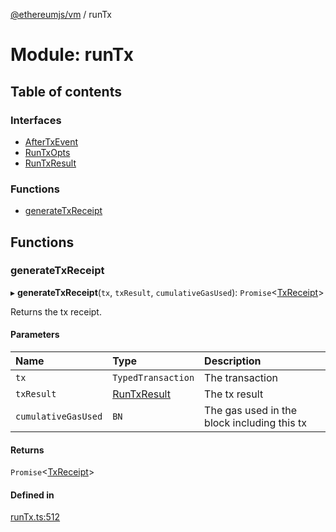 [@ethereumjs/vm](../README.md) / runTx

# Module: runTx

## Table of contents

### Interfaces

- [AfterTxEvent](../interfaces/runtx.aftertxevent.md)
- [RunTxOpts](../interfaces/runtx.runtxopts.md)
- [RunTxResult](../interfaces/runtx.runtxresult.md)

### Functions

- [generateTxReceipt](runtx.md#generatetxreceipt)

## Functions

### generateTxReceipt

▸ **generateTxReceipt**(`tx`, `txResult`, `cumulativeGasUsed`): `Promise`<[TxReceipt](types.md#txreceipt)\>

Returns the tx receipt.

#### Parameters

| Name | Type | Description |
| :------ | :------ | :------ |
| `tx` | `TypedTransaction` | The transaction |
| `txResult` | [RunTxResult](../interfaces/runtx.runtxresult.md) | The tx result |
| `cumulativeGasUsed` | `BN` | The gas used in the block including this tx |

#### Returns

`Promise`<[TxReceipt](types.md#txreceipt)\>

#### Defined in

[runTx.ts:512](https://github.com/ethereumjs/ethereumjs-monorepo/blob/master/packages/vm/src/runTx.ts#L512)
